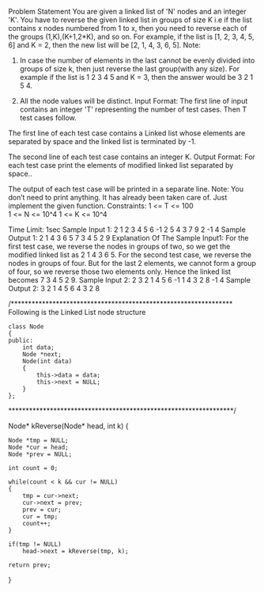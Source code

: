 Problem Statement
You are given a linked list of 'N' nodes and an integer 'K'. You have to reverse the given linked list in groups of size K i.e if the list contains x nodes numbered from 1 to x, then you need to reverse each of the groups (1,K),(K+1,2*K), and so on.
For example, if the list is [1, 2, 3, 4, 5, 6] and K = 2, then the new list will be [2, 1, 4, 3, 6, 5].
Note:
1. In case the number of elements in the last cannot be evenly divided into groups of size k, then just reverse the last group(with any size). For example if the list is 1 2 3 4 5 and K = 3, then the answer would be 3 2 1 5 4.

2. All the node values will be distinct.
Input Format:
The first line of input contains an integer 'T' representing the number of test cases. Then T test cases follow.

The first line of each test case contains a Linked list whose elements are separated by space and the linked list is terminated by -1.

The second line of each test case contains an integer K.
Output Format:
 For each test case print the elements of  modified linked list separated by space..

The output of each test case will be printed in a separate line.
Note:
You don’t need to print anything. It has already been taken care of. Just implement the given function.
Constraints:
1 <= T <= 100   
1 <= N <= 10^4
1 <= K <= 10^4

Time Limit: 1sec
Sample Input 1:
2
1 2 3 4 5 6 -1
2
5 4 3 7 9 2 -1
4 
Sample Output 1:
2 1 4 3 6 5
7 3 4 5 2 9
Explanation Of The Sample Input1:
For the first test case, we reverse the nodes in groups of two, so we get the modified linked list as 2 1 4 3 6 5.
For the second test case, we reverse the nodes in groups of four. But for the last 2 elements, we cannot form a group of four, so we reverse those two elements only. Hence the linked list becomes 7 3 4 5 2 9.
Sample Input 2:
2
3 2 1 4 5 6 -1
1
4 3 2 8 -1
4 
Sample Output 2:
3 2 1 4 5 6
4 3 2 8


/****************************************************************
    Following is the Linked List node structure

    class Node
    {
    public:
        int data;
        Node *next;
        Node(int data)
        {
            this->data = data;
            this->next = NULL;
        }
    };

*****************************************************************/


Node* kReverse(Node* head, int k) {
    
    Node *tmp = NULL;
    Node *cur = head;
    Node *prev = NULL;
    
    int count = 0;
    
    while(count < k && cur != NULL)
    {
        tmp = cur->next;
        cur->next = prev;
        prev = cur;
        cur = tmp;
        count++;
    }
    
    if(tmp != NULL)
        head->next = kReverse(tmp, k);
    
    return prev;
}